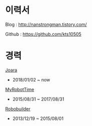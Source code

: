 # 이력서

Blog : http://nanstrongman.tistory.com/

Github : https://github.com/kts10505


# 경력

[Joara](http://www.joara.com/main.html)

- 2018/01/02 ~ now

[MyRobotTime](http://www.myrobottime.co.kr/)

- 2015/08/31 ~ 2017/08/31

[Robobuilder](http://www.robobuilder.co.kr/)

- 2013/12/19 ~ 2015/08/01
